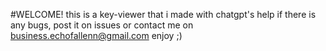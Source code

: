 #WELCOME!
this is a key-viewer that i made with chatgpt's help
if there is any bugs, post it on issues or contact me on business.echofallenn@gmail.com
enjoy ;)
